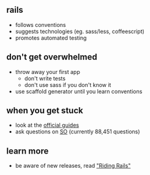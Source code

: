 rails
----

- follows conventions
- suggests technologies (eg. sass/less, coffeescript)
- promotes automated testing

don't get overwhelmed
----

- throw away your first app
    - don't write tests
    - don't use sass if you don't know it
- use scaffold generator until you learn conventions

when you get stuck
----

- look at the [official guides][1]
- ask questions on [SO][3] (currently 88,451 questions)

learn more
----

- be aware of new releases, read ["Riding Rails"][2]


[1]:  http://guides.rubyonrails.org/      "RailsGuides"
[2]:  http://weblog.rubyonrails.org/      "Riding Rails"
[3]:  http://stackoverflow.com/questions/tagged/ruby-on-rails
